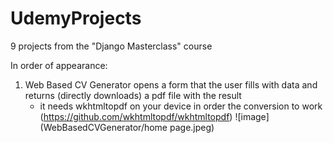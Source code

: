 # UdemyProjects
9 projects from the "Django Masterclass" course

In order of appearance:
1. Web Based CV Generator opens a form that the user fills with data and returns (directly downloads) a pdf file with the result
   - it needs wkhtmltopdf on your device in order the conversion to work
   (https://github.com/wkhtmltopdf/wkhtmltopdf)
![image](WebBasedCVGenerator/home page.jpeg)
